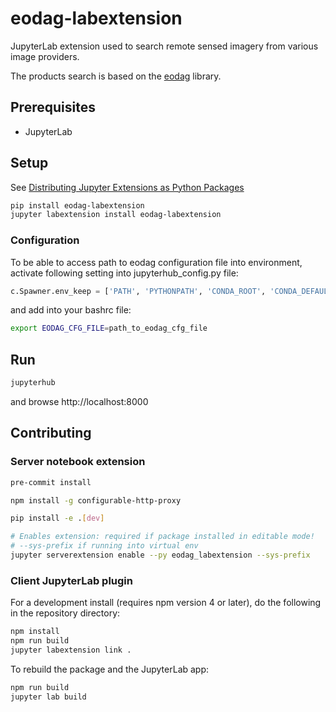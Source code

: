 # eodag-labextension

JupyterLab extension used to search remote sensed imagery from various image providers.

The products search is based on the [eodag](https://bitbucket.org/geostorm/eodag) library.

## Prerequisites

* JupyterLab

## Setup

See [Distributing Jupyter Extensions as Python Packages](https://jupyter-notebook.readthedocs.io/en/latest/examples/Notebook/Distributing%20Jupyter%20Extensions%20as%20Python%20Packages.html#Distributing-Jupyter-Extensions-as-Python-Packages)

```bash
pip install eodag-labextension
jupyter labextension install eodag-labextension
```

### Configuration

To be able to access path to eodag configuration file into environment, activate following setting into jupyterhub_config.py file:
```python
c.Spawner.env_keep = ['PATH', 'PYTHONPATH', 'CONDA_ROOT', 'CONDA_DEFAULT_ENV', 'VIRTUAL_ENV', 'LANG', 'LC_ALL', 'EODAG_CFG_FILE']
```

and add into your bashrc file:

```bash
export EODAG_CFG_FILE=path_to_eodag_cfg_file
```

## Run

```bash
jupyterhub
```

and browse http://localhost:8000

## Contributing

### Server notebook extension

```bash
pre-commit install

npm install -g configurable-http-proxy

pip install -e .[dev]

# Enables extension: required if package installed in editable mode!
# --sys-prefix if running into virtual env
jupyter serverextension enable --py eodag_labextension --sys-prefix
```

### Client JupyterLab plugin

For a development install (requires npm version 4 or later), do the following in the repository directory:

```bash
npm install
npm run build
jupyter labextension link .
```

To rebuild the package and the JupyterLab app:

```bash
npm run build
jupyter lab build
```
